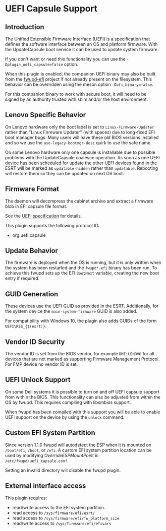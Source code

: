 UEFI Capsule Support
====================

Introduction
------------

The Unified Extensible Firmware Interface (UEFI) is a specification that
defines the software interface between an OS and platform firmware.
With the UpdateCapsule boot service it can be used to update system firmware.

If you don't want or need this functionality you can use the
`-Dplugin_uefi_capsule=false` option.

When this plugin is enabled, the companion UEFI binary may also be built from the [fwupd-efi](https://github.com/fwupd/fwupd-efi) project if not already present on the filesystem.
This behavior can be overridden using the meson option `-Defi_binary=false`.

For this companion binary to work with secure boot, it will need to be signed by an authority trusted with shim and/or the host environment.

Lenovo Specific Behavior
------------------------

On Lenovo hardware only the boot label is set to `Linux-Firmware-Updater` rather
than "Linux Firmware Updater" (with spaces) due to long-fixed EFI boot manager
bugs. Many users will have these old BIOS versions installed and so we use the
`use-legacy-bootmgr-desc` quirk to use the safe name.

On some Lenovo hardware only one capsule is installable due to possible problems
with the UpdateCapsule coalesce operation. As soon as one UEFI device has been
scheduled for update the other UEFI devices found in the ESRT will be marked
as `updatable-hidden` rather than `updatable`. Rebooting will restore them so
they can be updated on next OS boot.

Firmware Format
---------------

The daemon will decompress the cabinet archive and extract a firmware blob in
EFI capsule file format.

See the [UEFI specification](https://www.uefi.org/sites/default/files/resources/UEFI%20Spec%202_6.pdf)
for details.

This plugin supports the following protocol ID:

* org.uefi.capsule

Update Behavior
---------------

The firmware is deployed when the OS is running, but it is only written when the
system has been restarted and the `fwupd*.efi` binary has been run. To achieve
this fwupd sets up the EFI `BootNext` variable, creating the new boot entry if
required.

GUID Generation
---------------

These devices use the UEFI GUID as provided in the ESRT. Additionally, for the
system device the `main-system-firmware` GUID is also added.

For compatibility with Windows 10, the plugin also adds GUIDs of the form
`UEFI\RES_{$(esrt)}`.

Vendor ID Security
------------------

The vendor ID is set from the BIOS vendor, for example `DMI:LENOVO` for all
devices that are not marked as supporting Firmware Management Protocol. For FMP
device no vendor ID is set.

UEFI Unlock Support
-------------------

On some Dell systems it is possible to turn on and off UEFI capsule
support from within the BIOS.  This functionality can also be adjusted
from within the OS by fwupd. This requires compiling with libsmbios support.

When fwupd has been compiled with this support you will be able to enable UEFI
support on the device by using the `unlock` command.

Custom EFI System Partition
---------------------------

Since version 1.1.0 fwupd will autodetect the ESP when it is mounted on
`/boot/efi`, `/boot`, or `/efi`. A custom EFI system partition location can be
used by modifying *OverrideESPMountPoint* in `/etc/fwupd/uefi_capsule.conf`.

Setting an invalid directory will disable the fwupd plugin.

External interface access
-------------------------

This plugin requires:

* read/write access to the EFI system partition.
* read access to `/sys/firmware/efi/esrt/`
* read access to `/sys/firmware/efi/fw_platform_size`
* read/write access to `/sys/firmware/efi/efivars`

